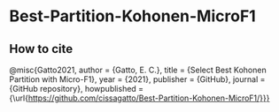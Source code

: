 # Best-Partition-Kohonen-MicroF1


## How to cite 
@misc{Gatto2021, author = {Gatto, E. C.}, title = {Select Best Kohonen Partition with Micro-F1}, year = {2021}, publisher = {GitHub}, journal = {GitHub repository}, howpublished = {\url{https://github.com/cissagatto/Best-Partition-Kohonen-MicroF1/}}}
